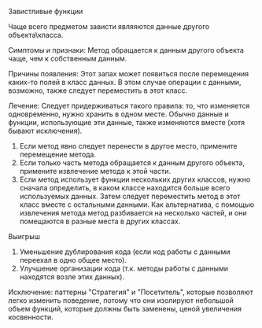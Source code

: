 Завистливые функции

Чаще всего предметом зависти являяются данные другого объекта\класса.

Симптомы и признаки: Метод обращается к данным другого объекта чаще, чем к собственным данным.

Причины появления: Этот запах может появиться после перемещения каких-то полей в класс данных. В этом случае операции с данными, возможно, также следует переместить в этот класс.

Лечение: Следует придерживаться такого правила: то, что изменяется одновременно, нужно хранить в одном месте. Обычно данные и функции, использующие эти данные, также изменяются вместе (хотя бывают исключения).

1. Если метод явно следует перенести в другое место, примените перемещение метода.
2. Если только часть метода обращается к данным другого объекта, примените извлечение метода к этой части.
3. Если метод использует функции нескольких других классов, нужно сначала определить, в каком классе находится больше всего используемых данных. Затем следует переместить метод в этот класс вместе с остальными данными. Как альтернатива, с помощью извлечения метода метод разбивается на несколько частей, и они помещаются в разные места в других классах.

Выигрыш

1. Уменьшение дублирования кода (если код работы с данными переехал в одно общее место).
2. Улучшение организации кода (т.к. методы работы с данными находятся возле этих данных).

Исключение: паттерны "Стратегия" и "Посетитель", которые позволяют легко изменить поведение, потому что они изолируют небольшой объем функций, которые должны быть заменены, ценой увеличения косвенности.
